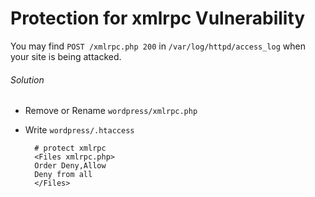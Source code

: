 
# Protection for xmlrpc Vulnerability

You may find `POST /xmlrpc.php 200` in `/var/log/httpd/access_log` when your site is being attacked.

###### Solution  
* Remove or Rename `wordpress/xmlrpc.php`

* Write `wordpress/.htaccess`

        # protect xmlrpc
        <Files xmlrpc.php>
	    Order Deny,Allow
	    Deny from all
        </Files>